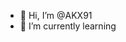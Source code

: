- 👋 Hi, I’m @AKX91
- 🌱 I’m currently learning

<!---
AKX91/AKX91 is a ✨ special ✨ repository because its `README.md` (this file) appears on your GitHub profile.
You can click the Preview link to take a look at your changes.
--->
